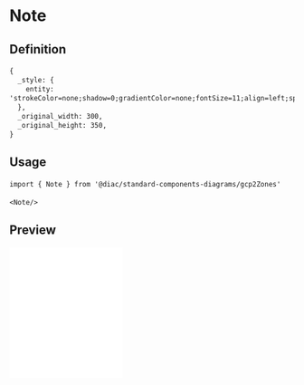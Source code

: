 # Note

## Definition

```
{
  _style: { 
    entity: 'strokeColor=none;shadow=0;gradientColor=none;fontSize=11;align=left;spacing=10;fontColor=#;9E9E9E;verticalAlign=top;spacingTop=100;whiteSpace=wrap;html=1;fillColor=#ffffff;',
  },
  _original_width: 300,
  _original_height: 350,
}
```

## Usage

```
import { Note } from '@diac/standard-components-diagrams/gcp2Zones'

<Note/>
```

## Preview

<img src="./note.png" width="200"/>
